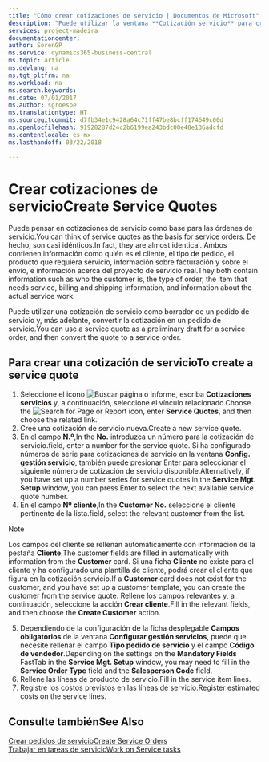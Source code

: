 ```yaml
---
title: "Cómo crear cotizaciones de servicio | Documentos de Microsoft"
description: "Puede utilizar la ventana **Cotización servicio** para crear documentos en los que se introduce información acerca de un servicio, como reparación y mantenimiento, de productos de servicio a solicitud del cliente. Puede utilizar una cotización de servicio como borrador de un pedido de servicio y, más adelante, convertir la cotización en un pedido de servicio."
services: project-madeira
documentationcenter: 
author: SorenGP
ms.service: dynamics365-business-central
ms.topic: article
ms.devlang: na
ms.tgt_pltfrm: na
ms.workload: na
ms.search.keywords: 
ms.date: 07/01/2017
ms.author: sgroespe
ms.translationtype: HT
ms.sourcegitcommit: d7fb34e1c9428a64c71ff47be8bcff174649c00d
ms.openlocfilehash: 91928287d24c2b6199ea243bdc00e48e136adcfd
ms.contentlocale: es-mx
ms.lasthandoff: 03/22/2018

---
```

# <a name="create-service-quotes"></a><span data-ttu-id="49b08-104">Crear cotizaciones de servicio</span><span class="sxs-lookup"><span data-stu-id="49b08-104">Create Service Quotes</span></span>
<span data-ttu-id="49b08-105">Puede pensar en cotizaciones de servicio como base para las órdenes de servicio.</span><span class="sxs-lookup"><span data-stu-id="49b08-105">You can think of service quotes as the basis for service orders.</span></span> <span data-ttu-id="49b08-106">De hecho, son casi idénticos.</span><span class="sxs-lookup"><span data-stu-id="49b08-106">In fact, they are almost identical.</span></span> <span data-ttu-id="49b08-107">Ambos contienen información como quién es el cliente, el tipo de pedido, el producto que requiera servicio, información sobre facturación y sobre el envío, e información acerca del proyecto de servicio real.</span><span class="sxs-lookup"><span data-stu-id="49b08-107">They both contain information such as who the customer is, the type of order, the item that needs service, billing and shipping information, and information about the actual service work.</span></span>
 
<span data-ttu-id="49b08-108">Puede utilizar una cotización de servicio como borrador de un pedido de servicio y, más adelante, convertir la cotización en un pedido de servicio.</span><span class="sxs-lookup"><span data-stu-id="49b08-108">You can use a service quote as a preliminary draft for a service order, and then convert the quote to a service order.</span></span>  
  
## <a name="to-create-a-service-quote"></a><span data-ttu-id="49b08-109">Para crear una cotización de servicio</span><span class="sxs-lookup"><span data-stu-id="49b08-109">To create a service quote</span></span>  
1. <span data-ttu-id="49b08-110">Seleccione el icono ![Buscar página o informe](media/ui-search/search_small.png "icono Buscar página o informe"), escriba **Cotizaciones servicios** y, a continuación, seleccione el vínculo relacionado.</span><span class="sxs-lookup"><span data-stu-id="49b08-110">Choose the ![Search for Page or Report](media/ui-search/search_small.png "Search for Page or Report icon") icon, enter **Service Quotes**, and then choose the related link.</span></span>  
2. <span data-ttu-id="49b08-111">Cree una cotización de servicio nueva.</span><span class="sxs-lookup"><span data-stu-id="49b08-111">Create a new service quote.</span></span>  
3. <span data-ttu-id="49b08-112">En el campo **N.º**,</span><span class="sxs-lookup"><span data-stu-id="49b08-112">In the **No.**</span></span> <span data-ttu-id="49b08-113">introduzca un número para la cotización de servicio.</span><span class="sxs-lookup"><span data-stu-id="49b08-113">field, enter a number for the service quote.</span></span> <span data-ttu-id="49b08-114">Si ha configurado números de serie para cotizaciones de servicio en la ventana **Config. gestión servicio**, también puede presionar Enter para seleccionar el siguiente número de cotización de servicio disponible.</span><span class="sxs-lookup"><span data-stu-id="49b08-114">Alternatively, if you have set up a number series for service quotes in the **Service Mgt. Setup** window, you can press Enter to select the next available service quote number.</span></span>  
4. <span data-ttu-id="49b08-115">En el campo **Nº cliente**,</span><span class="sxs-lookup"><span data-stu-id="49b08-115">In the **Customer No.**</span></span>  <span data-ttu-id="49b08-116">seleccione el cliente pertinente de la lista.</span><span class="sxs-lookup"><span data-stu-id="49b08-116">field, select the relevant customer from the list.</span></span>  

  > [!Note]  
  >  <span data-ttu-id="49b08-117">Los campos del cliente se rellenan automáticamente con información de la pestaña **Cliente**.</span><span class="sxs-lookup"><span data-stu-id="49b08-117">The customer fields are filled in automatically with information from the **Customer** card.</span></span> <span data-ttu-id="49b08-118">Si una ficha **Cliente** no existe para el cliente y ha configurado una plantilla de cliente, podrá crear el cliente que figura en la cotización servicio.</span><span class="sxs-lookup"><span data-stu-id="49b08-118">If a **Customer** card does not exist for the customer, and you have set up a customer template, you can create the customer from the service quote.</span></span> <span data-ttu-id="49b08-119">Rellene los campos relevantes y, a continuación, seleccione la acción **Crear cliente**.</span><span class="sxs-lookup"><span data-stu-id="49b08-119">Fill in the relevant fields, and then choose the **Create Customer** action.</span></span>  
  
5. <span data-ttu-id="49b08-120">Dependiendo de la configuración de la ficha desplegable **Campos obligatorios** de la ventana **Configurar gestión servicios**, puede que necesite rellenar el campo **Tipo pedido de servicio** y el campo **Código de vendedor**.</span><span class="sxs-lookup"><span data-stu-id="49b08-120">Depending on the settings on the **Mandatory Fields** FastTab in the **Service Mgt. Setup** window, you may need to fill in the **Service Order Type** field and the **Salesperson Code** field.</span></span>  
6. <span data-ttu-id="49b08-121">Rellene las líneas de producto de servicio.</span><span class="sxs-lookup"><span data-stu-id="49b08-121">Fill in the service item lines.</span></span>  
7. <span data-ttu-id="49b08-122">Registre los costos previstos en las líneas de servicio.</span><span class="sxs-lookup"><span data-stu-id="49b08-122">Register estimated costs on the service lines.</span></span>  
  
## <a name="see-also"></a><span data-ttu-id="49b08-123">Consulte también</span><span class="sxs-lookup"><span data-stu-id="49b08-123">See Also</span></span>  
[<span data-ttu-id="49b08-124">Crear pedidos de servicio</span><span class="sxs-lookup"><span data-stu-id="49b08-124">Create Service Orders</span></span>](service-how-to-create-service-orders.md)  
[<span data-ttu-id="49b08-125">Trabajar en tareas de servicio</span><span class="sxs-lookup"><span data-stu-id="49b08-125">Work on Service tasks</span></span>](service-how-to-work-on-service-tasks.md)  

 
